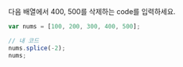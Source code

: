다음 배열에서 400, 500를 삭제하는 code를 입력하세요.
```js
var nums = [100, 200, 300, 400, 500];
```
```js
// 내 코드
nums.splice(-2);
nums;
```